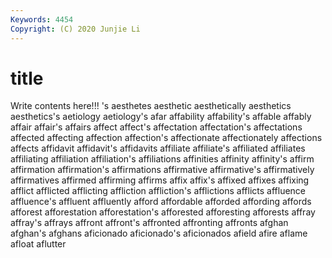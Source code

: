 ```yaml
---
Keywords: 4454
Copyright: (C) 2020 Junjie Li
---
```


# title

Write contents here!!!
's 
aesthetes 
aesthetic 
aesthetically 
aesthetics 
aesthetics's 
aetiology 
aetiology's 
afar
affability 
affability's 
affable 
affably 
affair 
affair's 
affairs 
affect 
affect's 
affectation
affectation's 
affectations 
affected 
affecting 
affection 
affection's 
affectionate 
affectionately 
affections 
affects
affidavit 
affidavit's 
affidavits 
affiliate 
affiliate's 
affiliated 
affiliates 
affiliating 
affiliation 
affiliation's
affiliations 
affinities 
affinity 
affinity's 
affirm 
affirmation 
affirmation's 
affirmations 
affirmative 
affirmative's
affirmatively 
affirmatives 
affirmed 
affirming 
affirms 
affix 
affix's 
affixed 
affixes 
affixing
afflict 
afflicted 
afflicting 
affliction 
affliction's 
afflictions 
afflicts 
affluence 
affluence's 
affluent
affluently 
afford 
affordable 
afforded 
affording 
affords 
afforest 
afforestation 
afforestation's 
afforested
afforesting 
afforests 
affray 
affray's 
affrays 
affront 
affront's 
affronted 
affronting 
affronts
afghan 
afghan's 
afghans 
aficionado 
aficionado's 
aficionados 
afield 
afire 
aflame 
afloat
aflutter 
